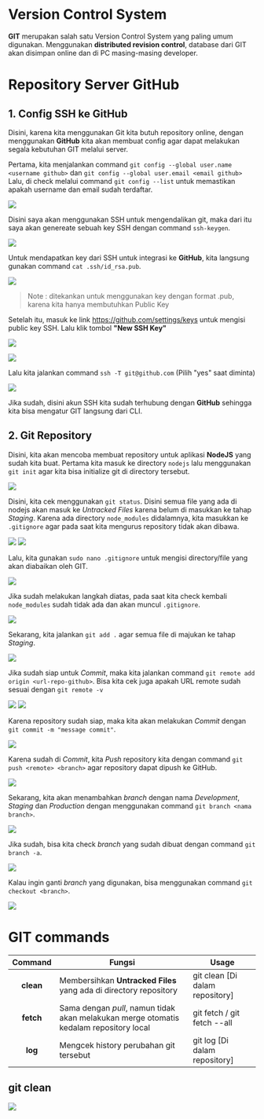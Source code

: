# Version Control System
**GIT** merupakan salah satu Version Control System yang paling umum digunakan. Menggunakan **distributed revision control**, database dari GIT akan disimpan online dan di PC masing-masing developer.

# Repository Server GitHub
## 1. Config SSH ke GitHub
Disini, karena kita menggunakan Git kita butuh repository online, dengan menggunakan **GitHub** kita akan membuat config agar dapat melakukan segala kebutuhan GIT melalui server.

Pertama, kita menjalankan command `git config --global user.name <username github>` dan `git config --global user.email <email github>`
Lalu, di check melalui command `git config --list` untuk memastikan apakah username dan email sudah terdaftar.

![](https://github.com/ademuh/devops13-dumbways-s1/blob/main/day-4/media/1.png?raw=true)

Disini saya akan menggunakan SSH untuk mengendalikan git, maka dari itu saya akan genereate sebuah key SSH dengan command `ssh-keygen`.

![](https://github.com/ademuh/devops13-dumbways-s1/blob/main/day-4/media/1-1.png?raw=true)

Untuk mendapatkan key dari SSH untuk integrasi ke **GitHub**, kita langsung gunakan command `cat .ssh/id_rsa.pub`.

![](https://github.com/ademuh/devops13-dumbways-s1/blob/main/day-4/media/1-2.png?raw=true)
> Note : ditekankan untuk menggunakan key dengan format .pub, karena kita hanya membutuhkan Public Key

Setelah itu, masuk ke link https://github.com/settings/keys untuk mengisi public key SSH.
Lalu klik tombol **"New SSH Key"**

![](https://github.com/ademuh/devops13-dumbways-s1/blob/main/day-4/media/1-3.png?raw=true)

![](https://github.com/ademuh/devops13-dumbways-s1/blob/main/day-4/media/1-4.png?raw=true)

Lalu kita jalankan command `ssh -T git@github.com` (Pilih "yes" saat diminta)

![](https://github.com/ademuh/devops13-dumbways-s1/blob/main/day-4/media/1-5.png?raw=true)

Jika sudah, disini akun SSH kita sudah terhubung dengan **GitHub** sehingga kita bisa mengatur GIT langsung dari CLI.

## 2. Git Repository
Disini, kita akan mencoba membuat repository untuk aplikasi **NodeJS** yang sudah kita buat.
Pertama kita masuk ke directory `nodejs` lalu menggunakan `git init` agar kita bisa initialize git di directory tersebut.

![](https://github.com/ademuh/devops13-dumbways-s1/blob/main/day-4/media/2.png?raw=true)

Disini, kita cek menggunakan `git status`. Disini semua file yang ada di nodejs akan masuk ke _Untracked Files_ karena belum di masukkan ke tahap _Staging_.
Karena ada directory `node_modules` didalamnya, kita masukkan ke `.gitignore` agar pada saat kita mengurus repository tidak akan dibawa.

![](https://github.com/ademuh/devops13-dumbways-s1/blob/main/day-4/media/2-1.png?raw=true)
![](https://github.com/ademuh/devops13-dumbways-s1/blob/main/day-4/media/2-2.png?raw=true)

Lalu, kita gunakan `sudo nano .gitignore` untuk mengisi directory/file yang akan diabaikan oleh GIT.

![](https://github.com/ademuh/devops13-dumbways-s1/blob/main/day-4/media/2-3.png?raw=true)

Jika sudah melakukan langkah diatas, pada saat kita check kembali `node_modules` sudah tidak ada dan akan muncul `.gitignore`.

![](https://github.com/ademuh/devops13-dumbways-s1/blob/main/day-4/media/2-4.png?raw=true)

Sekarang, kita jalankan `git add .` agar semua file di majukan ke tahap _Staging_.

![](https://github.com/ademuh/devops13-dumbways-s1/blob/main/day-4/media/2-5.png?raw=true)

Jika sudah siap untuk _Commit_, maka kita jalankan command `git remote add origin <url-repo-github>`.
Bisa kita cek juga apakah URL remote sudah sesuai dengan `git remote -v`

![](https://github.com/ademuh/devops13-dumbways-s1/blob/main/day-4/media/2-6.png?raw=true)
![](https://github.com/ademuh/devops13-dumbways-s1/blob/main/day-4/media/2-7.png?raw=true)

Karena repository sudah siap, maka kita akan melakukan _Commit_ dengan `git commit -m "message commit"`.

![](https://github.com/ademuh/devops13-dumbways-s1/blob/main/day-4/media/2-8.png?raw=true)

Karena sudah di _Commit_, kita _Push_ repository kita dengan command `git push <remote> <branch>` agar repository dapat dipush ke GitHub.

![](https://github.com/ademuh/devops13-dumbways-s1/blob/main/day-4/media/2-9.png?raw=true)

Sekarang, kita akan menambahkan _branch_ dengan nama _Development_, _Staging_ dan _Production_ dengan menggunakan command `git branch <nama branch>`.

![](https://github.com/ademuh/devops13-dumbways-s1/blob/main/day-4/media/3.png?raw=true)

Jika sudah, bisa kita check _branch_ yang sudah dibuat dengan command `git branch -a`.

![](https://github.com/ademuh/devops13-dumbways-s1/blob/main/day-4/media/3-1.png?raw=true)

Kalau ingin ganti _branch_ yang digunakan, bisa menggunakan command `git checkout <branch>`.

![](https://github.com/ademuh/devops13-dumbways-s1/blob/main/day-4/media/3-2.png?raw=true)

# GIT commands

| Command   |      Fungsi  | Usage |
|:----------:|-------------|--------------------|
| **clean** | Membersihkan **Untracked Files** yang ada di directory repository  | git clean [Di dalam repository] |
| **fetch** | Sama dengan _pull_, namun tidak akan melakukan merge otomatis kedalam repository local | git fetch <remote> <branch> / git fetch --all|
| **log** | Mengcek history perubahan git tersebut  | git log [Di dalam repository] |

## git clean

![](https://github.com/ademuh/devops13-dumbways-s1/blob/main/day-4/media/5.png?raw=true)
